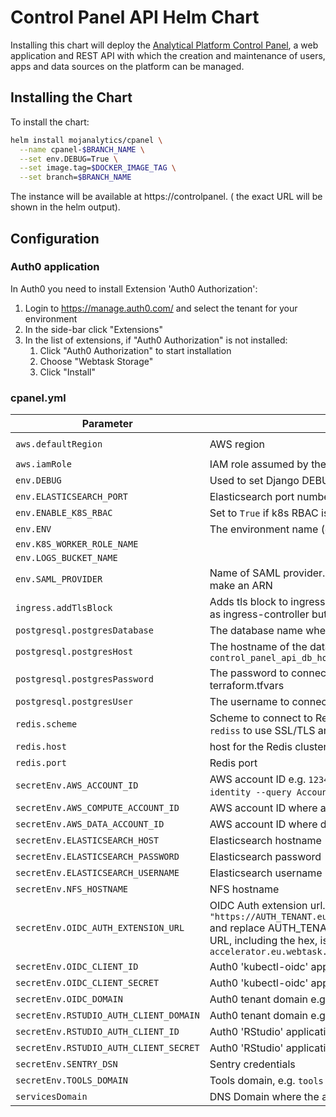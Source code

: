 # Control Panel API Helm Chart

Installing this chart will deploy the [Analytical Platform Control Panel](https://github.com/ministryofjustice/analytics-platform-control-panel), a web
application and REST API with which the creation and maintenance of users, apps
and data sources on the platform can be managed.


## Installing the Chart

To install the chart:

```bash
helm install mojanalytics/cpanel \
  --name cpanel-$BRANCH_NAME \
  --set env.DEBUG=True \
  --set image.tag=$DOCKER_IMAGE_TAG \
  --set branch=$BRANCH_NAME
```

The instance will be available at https://controlpanel.<ServicesDomain> (
the exact URL will be shown in the helm output).


## Configuration

### Auth0 application

In Auth0 you need to install Extension 'Auth0 Authorization':

1. Login to https://manage.auth0.com/ and select the tenant for your environment
2. In the side-bar click "Extensions"
3. In the list of extensions, if "Auth0 Authorization" is not installed:
    1. Click "Auth0 Authorization" to start installation
    2. Choose "Webtask Storage"
    3. Click "Install"

### cpanel.yml

| Parameter  | Description     | Default |
| ---------- | --------------- | ------- |
| `aws.defaultRegion` | AWS region | `eu-west-1` |
| `aws.iamRole` | IAM role assumed by the instance running the API | |
| `env.DEBUG` | Used to set Django DEBUG mode | `False` |
| `env.ELASTICSEARCH_PORT` | Elasticsearch port number | `9243` |
| `env.ENABLE_K8S_RBAC` | Set to `True` if k8s RBAC is enabled | `False` |
| `env.ENV` | The environment name (`dev` or `alpha`) | |
| `env.K8S_WORKER_ROLE_NAME` | | |
| `env.LOGS_BUCKET_NAME` | | |
| `env.SAML_PROVIDER` | Name of SAML provider. Concatenated with `IAM_ARN_BASE:saml-provider/` to make an ARN | |
| `ingress.addTlsBlock` | Adds tls block to ingress resource. This needs to be `true` if you're using `nginx` as ingress-controller but it may need to be `false` for others (e.g. `traefik`) | `true` |
| `postgresql.postgresDatabase` | The database name where API data will be stored | |
| `postgresql.postgresHost` | The hostname of the database. Get it from terraform platform output `control_panel_api_db_host` | |
| `postgresql.postgresPassword` | The password to connect to the database with. Get it from the environment's terraform.tfvars | |
| `postgresql.postgresUser` | The username to connect to the database with | |
| `redis.scheme` | Scheme to connect to Redis cluster, can be `redis` for insecure connection or `rediss` to use SSL/TLS and encryption in-transit | `rediss` |
| `redis.host` | host for the Redis cluster, see "Primary endpoint" value in AWS EC | `""` |
| `redis.port` | Redis port | `"6379"` |
| `secretEnv.AWS_ACCOUNT_ID` | AWS account ID e.g. `123456789012`. Find this with e.g. `aws sts get-caller-identity --query Account --output text` (**DEPRECATED**) | `""` |
| `secretEnv.AWS_COMPUTE_ACCOUNT_ID` | AWS account ID where apps and tools run. | `""` |
| `secretEnv.AWS_DATA_ACCOUNT_ID` | AWS account ID where data sits. | `""` |
| `secretEnv.ELASTICSEARCH_HOST` | Elasticsearch hostname | `""` |
| `secretEnv.ELASTICSEARCH_PASSWORD` | Elasticsearch password | `""` |
| `secretEnv.ELASTICSEARCH_USERNAME` | Elasticsearch username | `""` |
| `secretEnv.NFS_HOSTNAME` | NFS hostname | |
| `secretEnv.OIDC_AUTH_EXTENSION_URL` | OIDC Auth extension url. See above for installing it. For the value, take `"https://AUTH_TENANT.eu.webtask.io/adf6e2f2b84784b57522e3b19dfc9201/api"` and replace AUTH_TENANT with your Auth0 tenant name. The rest of the URL, including the hex, is fixed e.g. `"https://gds-accelerator.eu.webtask.io/adf6e2f2b84784b57522e3b19dfc9201/api"` | `""` |
| `secretEnv.OIDC_CLIENT_ID` | Auth0 'kubectl-oidc' application's client ID | `""` |
| `secretEnv.OIDC_CLIENT_SECRET` | Auth0 'kubectl-oidc' application's client secret | `""` |
| `secretEnv.OIDC_DOMAIN` | Auth0 tenant domain e.g. `dev-analytics-moj.eu.auth0.com` | `""` |
| `secretEnv.RSTUDIO_AUTH_CLIENT_DOMAIN` | Auth0 tenant domain e.g. `dev-analytics-moj.eu.auth0.com` | `""` |
| `secretEnv.RSTUDIO_AUTH_CLIENT_ID` | Auth0 'RStudio' application's client ID (see [../rstudio/README.md]) | `""` |
| `secretEnv.RSTUDIO_AUTH_CLIENT_SECRET` | Auth0 'RStudio' application's client secret (see [../rstudio/README.md]) | `""` |
| `secretEnv.SENTRY_DSN` | Sentry credentials | |
| `secretEnv.TOOLS_DOMAIN` | Tools domain, e.g. `tools.dev.mojanalytics.xyz` | `""` |
| `servicesDomain` | DNS Domain where the app will be hosted | |
